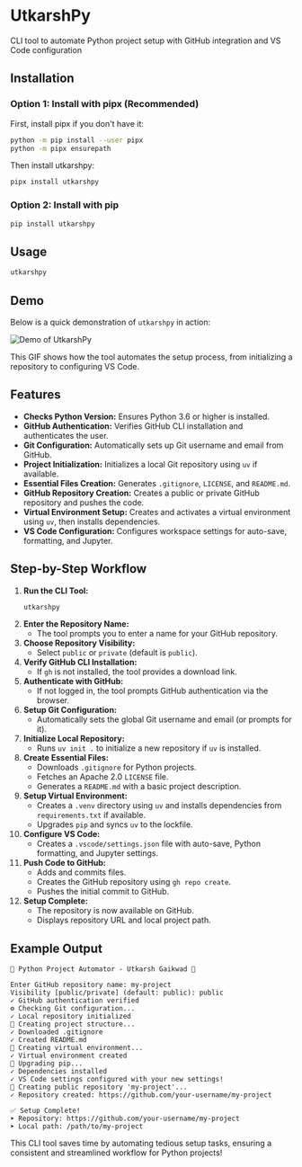 # UtkarshPy

CLI tool to automate Python project setup with GitHub integration and VS Code configuration

## Installation

### Option 1: Install with pipx (Recommended)

First, install pipx if you don't have it:

```bash
python -m pip install --user pipx
python -m pipx ensurepath
```

Then install utkarshpy:

```bash
pipx install utkarshpy
```

### Option 2: Install with pip

```bash
pip install utkarshpy
```

## Usage

```bash
utkarshpy
```

## Demo

Below is a quick demonstration of `utkarshpy` in action:

![Demo of UtkarshPy](https://github.com/utkarshg1/utkarshpy/blob/main/demo/utkarshpy_demo.gif)

This GIF shows how the tool automates the setup process, from initializing a repository to configuring VS Code.

## Features

- **Checks Python Version:** Ensures Python 3.6 or higher is installed.
- **GitHub Authentication:** Verifies GitHub CLI installation and authenticates the user.
- **Git Configuration:** Automatically sets up Git username and email from GitHub.
- **Project Initialization:** Initializes a local Git repository using `uv` if available.
- **Essential Files Creation:** Generates `.gitignore`, `LICENSE`, and `README.md`.
- **GitHub Repository Creation:** Creates a public or private GitHub repository and pushes the code.
- **Virtual Environment Setup:** Creates and activates a virtual environment using `uv`, then installs dependencies.
- **VS Code Configuration:** Configures workspace settings for auto-save, formatting, and Jupyter.

## Step-by-Step Workflow

1. **Run the CLI Tool:**
   ```bash
   utkarshpy
   ```
2. **Enter the Repository Name:**
   - The tool prompts you to enter a name for your GitHub repository.
3. **Choose Repository Visibility:**
   - Select `public` or `private` (default is `public`).
4. **Verify GitHub CLI Installation:**
   - If `gh` is not installed, the tool provides a download link.
5. **Authenticate with GitHub:**
   - If not logged in, the tool prompts GitHub authentication via the browser.
6. **Setup Git Configuration:**
   - Automatically sets the global Git username and email (or prompts for it).
7. **Initialize Local Repository:**
   - Runs `uv init .` to initialize a new repository if `uv` is installed.
8. **Create Essential Files:**
   - Downloads `.gitignore` for Python projects.
   - Fetches an Apache 2.0 `LICENSE` file.
   - Generates a `README.md` with a basic project description.
9. **Setup Virtual Environment:**
   - Creates a `.venv` directory using `uv` and installs dependencies from `requirements.txt` if available.
   - Upgrades `pip` and syncs `uv` to the lockfile.
10. **Configure VS Code:**
    - Creates a `.vscode/settings.json` file with auto-save, Python formatting, and Jupyter settings.
11. **Push Code to GitHub:**
    - Adds and commits files.
    - Creates the GitHub repository using `gh repo create`.
    - Pushes the initial commit to GitHub.
12. **Setup Complete:**
    - The repository is now available on GitHub.
    - Displays repository URL and local project path.

## Example Output

```
🚀 Python Project Automator - Utkarsh Gaikwad 🚀

Enter GitHub repository name: my-project
Visibility [public/private] (default: public): public
✓ GitHub authentication verified
⚙️ Checking Git configuration...
✓ Local repository initialized
📂 Creating project structure...
✓ Downloaded .gitignore
✓ Created README.md
🔄 Creating virtual environment...
✓ Virtual environment created
🔄 Upgrading pip...
✓ Dependencies installed
✓ VS Code settings configured with your new settings!
🔄 Creating public repository 'my-project'...
✓ Repository created: https://github.com/your-username/my-project

✅ Setup Complete!
➤ Repository: https://github.com/your-username/my-project
➤ Local path: /path/to/my-project
```

This CLI tool saves time by automating tedious setup tasks, ensuring a consistent and streamlined workflow for Python projects!
